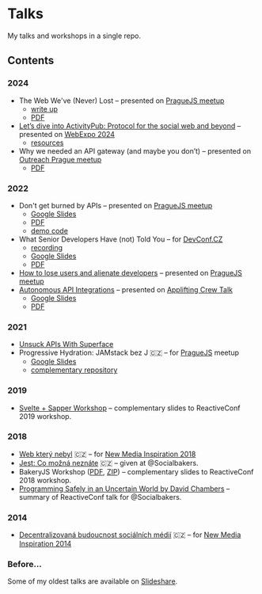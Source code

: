 # Talks

My talks and workshops in a single repo.

## Contents

### 2024

- The Web We've (Never) Lost – presented on [PragueJS meetup](https://www.meetup.com/praguejs/events/298730885/)
  - [write up](https://www.bitoff.org/web-we-never-lost/)
  - [PDF](https://github.com/jnv/talks/releases/download/2024-talks/2024-01-Web_we_never_lost.pdf)
- [Let’s dive into ActivityPub: Protocol for the social web and beyond](2024-05-activitypub/) – presented on [WebExpo 2024](https://webexpo.net/prague2024/)
  - [resources](https://www.bitoff.org/ap/)
- Why we needed an API gateway (and maybe you don’t) – presented on [Outreach Prague meetup](https://www.eventbrite.com/e/applications-at-scale-microservices-and-api-tickets-1002930962507)
  - [PDF](https://github.com/jnv/talks/releases/download/2024-talks/2024-09-API_Gateways.pdf)

### 2022

- Don't get burned by APIs – presented on [PragueJS meetup](hhttps://www.meetup.com/praguejs/events/269001730/)
  - [Google Slides](https://docs.google.com/presentation/d/1IPpZuTYI0oR24shsnoi2JUC8WKaiyGZ2_DTwnBWprYM/edit?usp=sharing)
  - [PDF](https://github.com/jnv/talks/releases/download/2022-dont-get-burned/2022-01-dont-get-burned-by-apis.pdf)
  - [demo code](https://github.com/jnv/superface-demo-22-01-praguejs)
- What Senior Developers Have (not) Told You – for [DevConf.CZ](https://www.devconf.info/cz/)
  - [recording](https://www.youtube.com/watch?v=Y6xAzQCGXNM)
  - [Google Slides](https://docs.google.com/presentation/d/1R7C1I7H8zyOyRDuFwc73Qn9bUPSHa1LyoMWyWq4Cqt4/edit?usp=sharing)
  - [PDF](https://github.com/jnv/talks/releases/download/2022-what-senior-developers-have-not-told-you/2022-01-what_senior_developers_have_not_told_you.pdf)
- [How to lose users and alienate developers](2022-04-lose-users-alienate-developers/) – presented on [PragueJS meetup](https://www.meetup.com/praguejs/events/285335331/)
- [Autonomous API Integrations](https://docs.google.com/presentation/d/1VYdU7wJwSMWWwtNB1PNN1Gy1jmSSYgKJKpzofczfpL4/edit?usp=sharing) – presented on [Applifting Crew Talk](https://www.meetup.com/applifting-meetup-1/events/287854441/)
  - [Google Slides](https://docs.google.com/presentation/d/1VYdU7wJwSMWWwtNB1PNN1Gy1jmSSYgKJKpzofczfpL4/edit?usp=sharing)
  - [PDF](https://github.com/jnv/talks/releases/download/2022-09-autonomous-api-integrations/2022-09-Autonomous_API_Integrations.pdf)

### 2021

- [Unsuck APIs With Superface](2021-09-unsuck-apis/)
- Progressive Hydration: JAMstack bez J 🇨🇿 – for [PragueJS](https://www.meetup.com/praguejs/) meetup
  - [Google Slides](https://docs.google.com/presentation/d/17W5pF0PXOmMYZtg-mndTmru1wsee6y130ctHG8-F4rc/edit?usp=sharing)
  - [complementary repository](https://github.com/jnv/talks-jamstack-without-j)

### 2019

- [Svelte + Sapper Workshop](2019-workshop-sapper/) – complementary slides to ReactiveConf 2019 workshop.

### 2018

- [Web který nebyl](https://www.bitoff.cz/nmi18/) 🇨🇿 – for [New Media Inspiration 2018](https://www.tuesday.cz/akce/new-media-inspiration-2018/)
- [Jest: Co možná neznáte](2018-sbks-jest/) 🇨🇿 – given at @Socialbakers.
- BakeryJS Workshop ([PDF](https://github.com/jnv/talks/releases/download/2018-workshop-bakeryjs/2018-workshop-bakeryjs.pdf), [ZIP](https://github.com/jnv/talks/releases/download/2018-workshop-bakeryjs/2018-workshop-bakeryjs.zip)) – complementary slides to ReactiveConf 2018 workshop.
- [Programming Safely in an Uncertain World by David Chambers](2018-sbks-reactiveconf-chambers/) – summary of ReactiveConf talk for @Socialbakers.

### 2014

- [Decentralizovaná budoucnost sociálních médií](https://www.bitoff.cz/nmi14/) 🇨🇿 – for [New Media Inspiration 2014](https://www.tuesday.cz/akce/new-media-inspiration-2014/)

### Before…

Some of my oldest talks are available on [Slideshare](https://www.slideshare.net/janvlnas).
